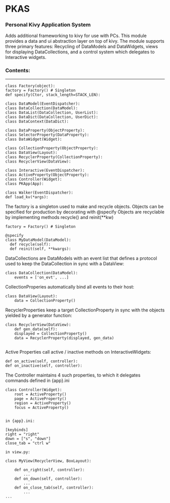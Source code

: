 # PKAS  
### Personal Kivy Application System  

Adds additional frameworking to kivy for use with PCs. This module provides a data and ui abstraction layer on top of kivy. The module supports three primary features: Recycling of DataModels and DataWidgets, views for displaying DataCollections, and a control system which delegates to Interactive widgets.  
  
### Contents:  
---
```  
class Factory(object):  
factory = Factory() # Singleton  
def specify(Ctor, stack_length=STACK_LEN):  
  
class DataModel(EventDispatcher):  
class DataCollection(DataModel):  
class DataList(DataCollection, UserList):  
class DataDict(DataCollection, UserDict):  
class DataContext(DataDict):  
  
class DataProperty(ObjectProperty):  
class SelectorProperty(DataProperty):  
class DataWidget(Widget):  
  
class CollectionProperty(ObjectProperty):  
class DataView(Layout):  
class RecyclerProperty(CollectionProperty):  
class RecyclerView(DataView):  
  
class Interactive(EventDispatcher):  
class ActiveProperty(ObjectProperty):  
class Controller(Widget):  
class PKApp(App):  
  
class Walker(EventDispatcher):  
def load_kv(*args):  
```  
  
  
The factory is a singleton used to make and recycle objects. Objects can 
be specified for production by decorating with @specify
Objects are recyclable by implementing methods recycle() and reinit(**kw)  
```  
factory = Factory() # Singleton  
  
@specify  
class MyDataModel(DataModel):  
  def recycle(self):  
  def reinit(self, **kwargs):  
```  
  
DataCollections are DataModels with an event list that defines a protocol
used to keep the DataCollection in sync with a DataView:  
```  
class DataCollection(DataModel):  
    events = ['on_evt', ...]  
```  

CollectionProperies automatically bind all events to their host:  
```  
class DataView(Layout):  
    data = CollectionProperty()  
```  
  
RecyclerProperties keep a target CollectionProperty in sync with the 
objects yielded by a generator function:  
```  
class RecyclerView(DataView):  
    def gen_data(self):  
    displayed = CollectionProperty()  
    data = RecyclerProperty(displayed, gen_data)  
  
```  

Active Properties call active / inactive methods on InteractiveWidgets:
```  
def on_active(self, controller):  
def on_inactive(self, controller):  
```  
  
The Controller maintains 4 such properties, to which it delegates 
commands defined in {app}.ini  
```  
class Controller(Widget):  
    root = ActiveProperty()  
    page = ActiveProperty()  
    region = ActiveProperty()  
    focus = ActiveProperty()  
  

in {app}.ini:

[keybinds]
right = "right"
down = ["s", "down"]
close_tab = "ctrl w"  

in view.py:  
  
class MyView(RecyclerView, BoxLayout):  
  
    def on_right(self, controller):  
        ...  
    def on_down(self, controller):  
        ...  
    def on_close_tab(self, controller):  
        ...  
...  

  